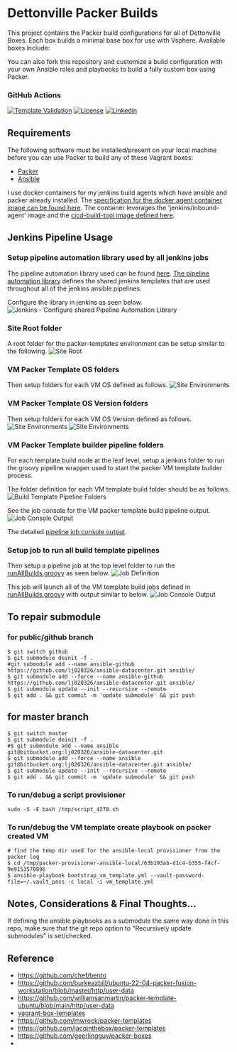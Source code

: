 # Dettonville Packer Builds

This project contains the Packer build configurations for all of Dettonville Boxes. Each box builds a minimal base box for use with Vsphere. Available boxes include:

You can also fork this repository and customize a build configuration with your own Ansible roles and playbooks to build a fully custom box using Packer. 

### GitHub Actions

[![Template Validation](https://github.com/lj020326/packer-templates/actions/workflows/main.yml/badge.svg)](https://github.com/lj020326/packer-templates/actions/workflows/main.yml)
[![License](https://img.shields.io/badge/license-GPLv3-brightgreen.svg?style=flat)](LICENSE)
[![Linkedin](https://img.shields.io/badge/LinkedIn-0077B5?style=for-the-badge&logo=linkedin&logoColor=white)](https://www.linkedin.com/in/leejjohnson/)

## Requirements

The following software must be installed/present on your local machine before you can use Packer to build any of these Vagrant boxes:

  - [Packer](http://www.packer.io/)
  - [Ansible](https://docs.ansible.com/ansible/latest/installation_guide/intro_installation.html)

I use docker containers for my jenkins build agents which have ansible and packer already installed.
The [specification for the docker agent container image can be found here](https://github.com/lj020326/jenkins-docker-agent/blob/master/image/jenkins-cicd-agent/Dockerfile).
The container leverages the 'jenkins/inbound-agent' image and the [cicd-build-tool image defined here](https://github.com/lj020326/jenkins-docker-agent/blob/master/image/cicd-build-tools/Dockerfile). 

## Jenkins Pipeline Usage

### Setup pipeline automation library used by all jenkins jobs
The pipeline automation library used can be found [here](https://github.com/lj020326/pipeline-automation-lib).
[The pipeline automation library](https://github.com/lj020326/pipeline-automation-lib) defines the shared jenkins templates that are used throughout all of the jenkins ansible pipelines.  

Configure the library in jenkins as seen below.
![Jenkins - Configure shared Pipeline Automation Library](./docs/screenshots/packer-templates-00-pipeline-library.png)


### Site Root folder

A root folder for the packer-templates environment can be setup similar to the following.
![Site Root](./docs/screenshots/packer-templates-0-toplevel.png)

### VM Packer Template OS folders

Then setup folders for each VM OS defined as follows.
![Site Environments](./docs/screenshots/packer-templates-1a-os.png)


### VM Packer Template OS Version folders

Then setup folders for each VM OS Version defined as follows.
![Site Environments](./docs/screenshots/packer-templates-1a-os-versions.png)
![Site Environments](./docs/screenshots/packer-templates-1a-os-version-builds.png)

### VM Packer Template builder pipeline folders

For each template build node at the leaf level, setup a jenkins folder to run the groovy pipeline wrapper used to start the packer VM template builder process.

The folder definition for each VM template build folder should be as follows.
![Build Template Pipeline Folders](./docs/screenshots/packer-templates-1a-template-build-wrapper.png)

See the job console for the VM packer template build pipeline output.
![Job Console Output](./docs/screenshots/packer-templates-1a-template-build-output.png)

The detailed [pipeline job console output](./docs/jenkins-consoleText-packer-build-ubuntu-log.md).

### Setup job to run all build template pipelines

Then setup a pipeline job at the top level folder to run the [runAllBuilds.groovy](./runAllBuilds.groovy) as seen below.
![Job Definition](./docs/screenshots/packer-templates-2a-run-all-builds-config.png)

This job will launch all of the VM template build jobs defined in [runAllBuilds.groovy](./runAllBuilds.groovy) with output similar to below.
![Job Console Output](./docs/screenshots/packer-templates-2b-run-all-builds-output.png)

## To repair submodule

### for public/github branch

```shell
$ git switch github
$ git submodule deinit -f .
#git submodule add --name ansible-github https://github.com/lj020326/ansible-datacenter.git ansible/
$ git submodule add --force --name ansible-github https://github.com/lj020326/ansible-datacenter.git ansible/
$ git submodule update --init --recursive --remote
$ git add . && git commit -m 'update submodule' && git push
```

## for master branch
```shell
$ git switch master
$ git submodule deinit -f .
#$ git submodule add --name ansible git@bitbucket.org:lj020326/ansible-datacenter.git
$ git submodule add --force --name ansible git@bitbucket.org:lj020326/ansible-datacenter.git ansible/
$ git submodule update --init --recursive --remote
$ git add . && git commit -m 'update submodule' && git push
```

### To run/debug a script provisioner

```shell
sudo -S -E bash /tmp/script_4278.sh
```

### To run/debug the VM template create playbook on packer created VM

```shell
# find the temp dir used for the ansible-local provisioner from the packer log 
$ cd /tmp/packer-provisioner-ansible-local/63b193ab-d1c4-b355-f4cf-9e9153570896
$ ansible-playbook bootstrap_vm_template.yml --vault-password-file=~/.vault_pass -c local -i vm_template.yml
```

## Notes, Considerations & Final Thoughts...

If defining the ansible playbooks as a submodule the same way done in this repo, make sure that the git repo option to "Recursively update submodules" is set/checked.

## Reference

* https://github.com/chef/bento
* https://github.com/burkeazbill/ubuntu-22-04-packer-fusion-workstation/blob/master/http/user-data
* https://github.com/williamsanmartin/packer-template-ubuntu/blob/main/http/user-data
* [vagrant-box-templates](https://github.com/mrlesmithjr/vagrant-box-templates)
* https://github.com/mwrock/packer-templates
* https://github.com/jacqinthebox/packer-templates
* https://github.com/geerlingguy/packer-boxes
* 